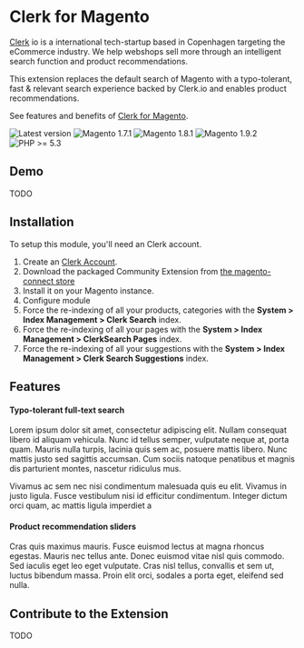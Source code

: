 Clerk for Magento
=================

[Clerk](http://www.clerk.io) io is a international tech-startup based in
Copenhagen targeting the eCommerce industry. We help webshops sell more
through an intelligent search function and product recommendations.

This extension replaces the default search of Magento with a typo-tolerant,
fast & relevant search experience backed by Clerk.io and enables product
recommendations.

See features and benefits of [Clerk for
Magento](https://help.clerk.io/getting-started/magento).

![Latest version](https://img.shields.io/badge/latest-1.2.3-green.svg)
![Magento 1.7.1](https://img.shields.io/badge/magento-1.7.1-blue.svg)
![Magento 1.8.1](https://img.shields.io/badge/magento-1.8.1-blue.svg)
![Magento 1.9.2](https://img.shields.io/badge/magento-1.9-blue.svg)
![PHP >= 5.3](https://img.shields.io/badge/php-%3E=5.3-green.svg)

Demo
--------------

TODO


Installation
--------------

To setup this module, you'll need an Clerk account.

  1. Create an [Clerk Account](https://www.clerk.io).
  2. Download the packaged Community Extension from [the magento-connect store](http://www.magentocommerce.com/magento-connect/clerk-search-extension.html)
  3. Install it on your Magento instance.
  4. Configure module 
  5. Force the re-indexing of all your products, categories with the **System > Index Management > Clerk Search** index.
  6. Force the re-indexing of all your pages with the **System > Index Management > ClerkSearch Pages** index.
  7. Force the re-indexing of all your suggestions with the **System > Index Management > Clerk Search Suggestions** index.

Features
--------

#### Typo-tolerant full-text search

Lorem ipsum dolor sit amet, consectetur adipiscing elit. Nullam consequat
libero id aliquam vehicula. Nunc id tellus semper, vulputate neque at, porta
quam. Mauris nulla turpis, lacinia quis sem ac, posuere mattis libero. Nunc
mattis justo sed sagittis accumsan. Cum sociis natoque penatibus et magnis dis
parturient montes, nascetur ridiculus mus.

Vivamus ac sem nec nisi condimentum malesuada quis eu elit. Vivamus in justo
ligula. Fusce vestibulum nisi id efficitur condimentum. Integer dictum orci
quam, ac mattis ligula imperdiet a

#### Product recommendation sliders

Cras quis maximus mauris. Fusce euismod lectus at magna rhoncus egestas.
Mauris nec tellus ante. Donec euismod vitae nisl quis commodo. Sed iaculis
eget leo eget vulputate. Cras nisl tellus, convallis et sem ut, luctus
bibendum massa. Proin elit orci, sodales a porta eget, eleifend sed nulla.

Contribute to the Extension
------------
TODO


